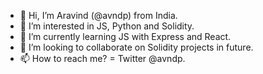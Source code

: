 - 👋 Hi, I’m Aravind (@avndp) from India.
- 👀 I’m interested in JS, Python and Solidity.
- 🌱 I’m currently learning JS with Express and React.
- 💞️ I’m looking to collaborate on Solidity projects in future.
- 📫 How to reach me? = Twitter @avndp.

<!---
avndp/avndp is a ✨ special ✨ repository because its `README.md` (this file) appears on your GitHub profile.
You can click the Preview link to take a look at your changes.
--->
